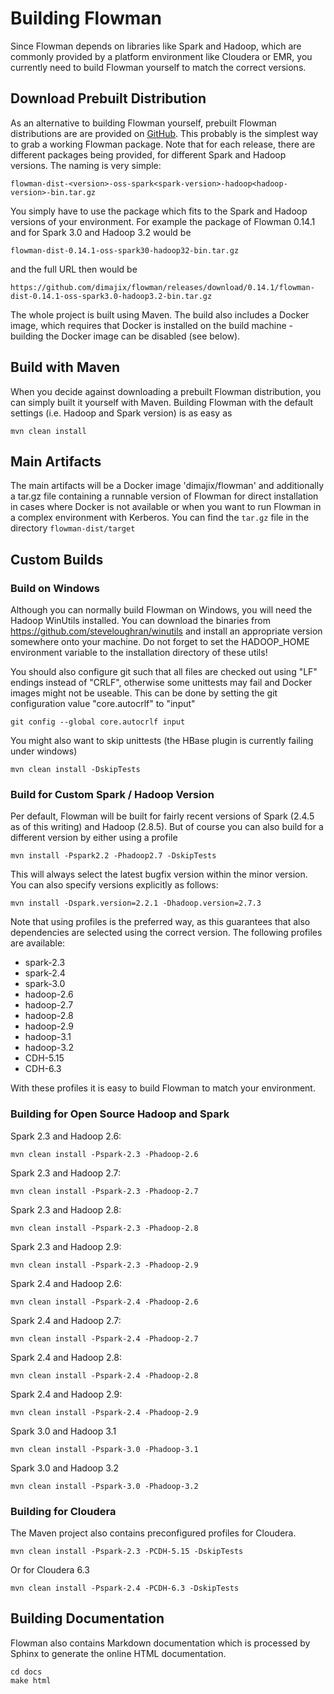 # Building Flowman

Since Flowman depends on libraries like Spark and Hadoop, which are commonly provided by a platform environment like
Cloudera or EMR,  you currently need to build Flowman yourself to match the correct versions. 

## Download Prebuilt Distribution

As an alternative to building Flowman yourself, prebuilt Flowman distributions are are provided on 
[GitHub](https://github.com/dimajix/flowman/releases). This probably is the simplest way to grab a working Flowman 
package. Note that for each release, there are different packages being provided, for different Spark and Hadoop 
versions. The naming is very simple:
```
flowman-dist-<version>-oss-spark<spark-version>-hadoop<hadoop-version>-bin.tar.gz
```
You simply have to use the package which fits to the Spark and Hadoop versions of your environment. For example the
package of Flowman 0.14.1 and for Spark 3.0 and Hadoop 3.2 would be
```
flowman-dist-0.14.1-oss-spark30-hadoop32-bin.tar.gz
```
and the full URL then would be
```
https://github.com/dimajix/flowman/releases/download/0.14.1/flowman-dist-0.14.1-oss-spark3.0-hadoop3.2-bin.tar.gz
```

The whole project is built using Maven. The build also includes a Docker image, which requires that Docker
is installed on the build machine - building the Docker image can be disabled (see below).

## Build with Maven

When you decide against downloading a prebuilt Flowman distribution, you can simply built it yourself with Maven.
Building Flowman with the default settings (i.e. Hadoop and Spark version) is as easy as

    mvn clean install

## Main Artifacts

The main artifacts will be a Docker image 'dimajix/flowman' and additionally a tar.gz file containing a runnable 
version of Flowman for direct installation in cases where Docker is not available or when you want to run Flowman 
in a complex environment with Kerberos. You can find the `tar.gz` file in the directory `flowman-dist/target`


## Custom Builds

### Build on Windows

Although you can normally build Flowman on Windows, you will need the Hadoop WinUtils installed. You can download
the binaries from https://github.com/steveloughran/winutils and install an appropriate version somewhere onto your 
machine. Do not forget to set the HADOOP_HOME environment variable to the installation directory of these utils!

You should also configure git such that all files are checked out using "LF" endings instead of "CRLF", otherwise
some unittests may fail and Docker images might not be useable. This can be done by setting the git configuration
value "core.autocrlf" to "input"

    git config --global core.autocrlf input
    
You might also want to skip unittests (the HBase plugin is currently failing under windows)

    mvn clean install -DskipTests    


### Build for Custom Spark / Hadoop Version

Per default, Flowman will be built for fairly recent versions of Spark (2.4.5 as of this writing) and Hadoop (2.8.5). 
But of course you can also build for a different version by either using a profile
    
    mvn install -Pspark2.2 -Phadoop2.7 -DskipTests
    
This will always select the latest bugfix version within the minor version. You can also specify versions explicitly 
as follows:    

    mvn install -Dspark.version=2.2.1 -Dhadoop.version=2.7.3
        
Note that using profiles is the preferred way, as this guarantees that also dependencies are selected
using the correct version. The following profiles are available:

* spark-2.3
* spark-2.4
* spark-3.0
* hadoop-2.6
* hadoop-2.7
* hadoop-2.8
* hadoop-2.9
* hadoop-3.1
* hadoop-3.2
* CDH-5.15
* CDH-6.3

With these profiles it is easy to build Flowman to match your environment. 

### Building for Open Source Hadoop and Spark

Spark 2.3 and Hadoop 2.6:

    mvn clean install -Pspark-2.3 -Phadoop-2.6
    
Spark 2.3 and Hadoop 2.7:
    
    mvn clean install -Pspark-2.3 -Phadoop-2.7

Spark 2.3 and Hadoop 2.8:

    mvn clean install -Pspark-2.3 -Phadoop-2.8

Spark 2.3 and Hadoop 2.9:

    mvn clean install -Pspark-2.3 -Phadoop-2.9

Spark 2.4 and Hadoop 2.6:

    mvn clean install -Pspark-2.4 -Phadoop-2.6
    
Spark 2.4 and Hadoop 2.7:

    mvn clean install -Pspark-2.4 -Phadoop-2.7

Spark 2.4 and Hadoop 2.8:

    mvn clean install -Pspark-2.4 -Phadoop-2.8

Spark 2.4 and Hadoop 2.9:

    mvn clean install -Pspark-2.4 -Phadoop-2.9

Spark 3.0 and Hadoop 3.1

    mvn clean install -Pspark-3.0 -Phadoop-3.1

Spark 3.0 and Hadoop 3.2

    mvn clean install -Pspark-3.0 -Phadoop-3.2

### Building for Cloudera

The Maven project also contains preconfigured profiles for Cloudera.

    mvn clean install -Pspark-2.3 -PCDH-5.15 -DskipTests
    
Or for Cloudera 6.3 

    mvn clean install -Pspark-2.4 -PCDH-6.3 -DskipTests


## Building Documentation

Flowman also contains Markdown documentation which is processed by Sphinx to generate the online HTML documentation.

    cd docs
    make html
